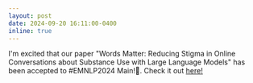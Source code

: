 ```yaml
---
layout: post
date: 2024-09-20 16:11:00-0400
inline: true
---
```

I'm excited that our paper "Words Matter: Reducing Stigma in Online Conversations about Substance Use with Large Language Models" has been accepted to #EMNLP2024 Main!🥳. Check it out [here!](https://arxiv.org/pdf/2408.07873)
